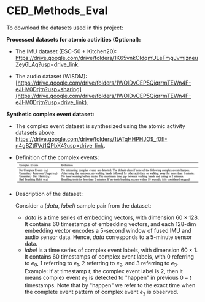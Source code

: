 # CED_Methods_Eval

To download the datasets used in this project:

**Processed datasets for atomic activities (Optional):**
* The IMU dataset (ESC-50 + Kitchen20): https://drive.google.com/drive/folders/1K65vnkCIdqmULeFmgJvmjzneuZey6LAq?usp=drive_link.

* The audio dataset (WISDM): [https://drive.google.com/drive/folders/1WOlDvCEP5QiqrrmTEWn4F-eJHV0Drjtn?usp=sharing](https://drive.google.com/drive/folders/1WOlDvCEP5QiqrrmTEWn4F-eJHV0Drjtn?usp=drive_link).

**Synthetic complex event dataset:**
* The complex event dataset is synthesized using the atomic activity datasets above: https://drive.google.com/drive/folders/1tATqHHPHJO9_f0fI-n4gBZtRVd1QPbX4?usp=drive_link.
* Definition of the complex events:
![Complex Event Definitions](imgs/complex_event_definition.png)
* Description of the dataset:
  
  Consider a ($data$, $label$) sample pair from the dataset:
  * $data$ is a time series of embedding vectors, with dimension $60 \times 128$. It contains 60 timestamps of embedding vectors, and each 128-dim embedding vector encodes a 5-second window of fused IMU and audio sensor data. Hence, $data$ corresponds to a 5-minute sensor data.
  * $label$ is a time series of complex event labels, with dimension $60 \times 1$. It contains 60 timestamps of complex event labels, with 0 referring to $e_0$, 1 referring to $e_1$, 2 referring to $e_2$, and 3 referring to $e_3$. Example: if at timestamp $t$, the complex event label is $2$, then it means complex event $e_2$ is detected to "happen" in previous $0 - t$ timestamps. Note that by "happen" we refer to the exact time when the complete event pattern of complex event $e_2$ is observed.
